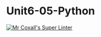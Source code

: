 # Unit6-05-Python
[![Mr Coxall's Super Linter](https://github.com/ICS3U-C-Programming-JulienL/Unit6-05-Python/workflows/Mr%20Coxall's%20Super%20Linter/badge.svg)](https://github.com/ICS3U-C-Programming-JulienL/Unit6-05-Python/actions/)
